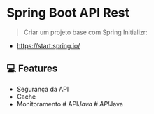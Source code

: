 # Spring Boot API Rest

> Criar um projeto base com Spring Initializr:
  - https://start.spring.io/

## :computer: Features
- Segurança da API
- Cache
- Monitoramento
#   A P I _ J a v a  
 #   A P I _ J a v a  
 